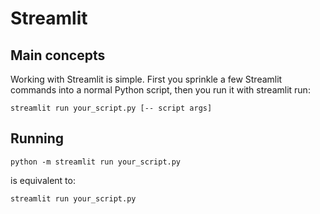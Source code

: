 # Streamlit

## Main concepts

Working with Streamlit is simple. First you sprinkle a few Streamlit commands into a normal Python script, then you run it with streamlit run:

```shell
streamlit run your_script.py [-- script args]
```

## Running

```shell
python -m streamlit run your_script.py
```

is equivalent to:

```shell
streamlit run your_script.py
```
